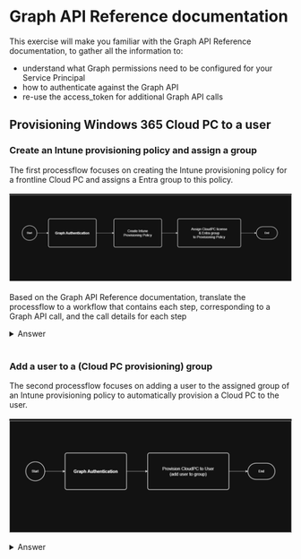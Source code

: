 # Graph API Reference documentation #

This exercise will make you familiar with the Graph API Reference documentation, to gather all the information to:
- understand what Graph permissions need to be configured for your Service Principal
- how to authenticate against the Graph API
- re-use the access_token for additional Graph API calls

## Provisioning Windows 365 Cloud PC to a user ##

### Create an Intune provisioning policy and assign a group ###
The first processflow focuses on creating the Intune provisioning policy for a frontline Cloud PC and assigns a Entra group to this policy.<br>  
![01_PF_W365_AssignCloudPC_to_User.png](01_PF_W365_AssignCloudPC_to_User.png)<br>  
Based on the Graph API Reference documentation, translate the processflow to a workflow that contains each step, corresponding to a Graph API call, and the call details for each step<br>  

<details>
    <summary>
        Answer
    </summary>
    The workflow for the Graph API call will consist of the following steps:
    <ul>
    <li><a href='https://learn.microsoft.com/en-us/graph/auth-v2-user?view=graph-rest-1.0&tabs=http#step-2-request-an-access-token' target='_blank'>Graph Authentication:</a></li>
    <p>Note: Keep in mind that this is a special Graph API call to authenticate and retrieve a bearer token for future calls.</p>
    <b>HTTP Method:</b> POST<br>
    <b>URI:</b> https://graph.microsoft.com/v1.0/deviceManagement/virtualEndpoint/provisioningPolicies<br>
    <b>REQUEST BODY:</b><br>
    <code>{
    "grant_type": "client_credentials",
    "client_id": "{{clientId}}",
    "client_secret": "{{clientSecret}}",
    "scope": "https://graph.microsoft.com/.default"
}</code><br>
    <b>REQUEST HEADER:</b><br>
    <code>{
    "Content-Type": "application/x-www-form-urlencoded"
}</code>
    <li><a href='https://learn.microsoft.com/en-us/graph/api/virtualendpoint-post-provisioningpolicies?view=graph-rest-1.0&tabs=http' target='_blank'>Create Intune Provisioning Policy:</a></li>
    <b>HTTP Method:</b> POST<br>
    <b>URI:</b> https://graph.microsoft.com/v1.0/deviceManagement/virtualEndpoint/provisioningPolicies<br>
    <b>REQUEST BODY:</b><br>
    <code>{
    "@odata.type": "#microsoft.graph.cloudPcProvisioningPolicy",
    "description": "Windows 365 CloudPC Frontline Provisioning Policy",
    "displayName": "CPC-W365-Frontline-Provisioning-01",
    "domainJoinConfigurations": [
        {
            "domainJoinType": "azureADJoin",
            "regionName": "automatic",
            "onPremisesConnectionId": null,
            "regionGroup": "europeUnion"
        }
    ],
    "enableSingleSignOn": true,
    "imageDisplayName": "win11-23h2-ent-cpc-m365",
    "imageId": "{{cpc-gallery-image-id}}",
    "imageType": "gallery",
    "cloudPcNamingTemplate": "CPC-%USERNAME:5%-%RAND:5%",
    "windowsSetting": {
        "locale": "en-US"
    },
    "microsoftManagedDesktop": {
        "managedType": "notManaged",
        "profile": ""
    },
    "provisioningType": "shared"
}</code><br>
    <b>REQUEST HEADER:</b><br>
    <code>{
    "Authorization": "Bearer {{graphBearerToken}}",
    "Content-Type": "application/json"
}</code>
    <li><a href='https://learn.microsoft.com/en-us/graph/api/cloudpcprovisioningpolicy-assign?view=graph-rest-1.0&tabs=http' target='_blank'>Assign a group to the Provisioning Policy:</a></li>
    <b>HTTP Method:</b> POST<br>
    <b>URI:</b> https://graph.microsoft.com/v1.0/deviceManagement/virtualEndpoint/provisioningPolicies/{{cpc-provisioning-policy-id}}/assign<br>
    <b>REQUEST BODY:</b><br>
    <code>{
  "assignments": [
    {
      "target": {
        "@odata.type": "microsoft.graph.cloudPcManagementGroupAssignmentTarget",
        "groupId": "{{cpc-group-id}}",
        "servicePlanId": "{{cpc-frontline-serviceplan-id}}"
      }
    }
  ]
}</code><br>
    <b>REQUEST HEADER:</b><br>
    <code>{
    "Authorization": "Bearer {{graphBearerToken}}",
    "Content-Type": "application/json"
}</code>
    <li><a href='https://learn.microsoft.com/en-us/graph/api/group-get?view=graph-rest-1.0&tabs=http' target='_blank'>Get Group ID from Entra:</a></li>
    <b>HTTP Method:</b> GET<br>
    <b>URI:</b> https://graph.microsoft.com/v1.0/groups?$filter=startswith(displayName, 'grp-sec-W365Users-01')&$top=1&$select=id, displayName,description<br>
    <b>REQUEST BODY:</b><code>no request body</code><br>
    <b>REQUEST HEADER:</b><br>
    <code>{
    "Authorization": "Bearer {{graphBearerToken}}",
    "Content-Type": "application/json"
}</code>
    <li><a href='https://learn.microsoft.com/en-us/graph/api/cloudpcgalleryimage-get?view=graph-rest-1.0&tabs=http' target='_blank'>Get Gallery Image ID:</a></li>
    <b>HTTP Method:</b> GET<br>
    <b>URI:</b> https://graph.microsoft.com/v1.0/deviceManagement/virtualEndpoint/galleryImages?$filter=startswith(skuName, 'win11-23h2-ent-cpc-m365')&$select=id, publisherName,offerName,skuName,displayName,sizeInGB,status<br>
    <b>REQUEST BODY:</b><code>no request body</code><br>
    <b>REQUEST HEADER:</b><br>
    <code>{
    "Authorization": "Bearer {{graphBearerToken}}",
    "Content-Type": "application/json"
}</code>
    <li><a href='https://learn.microsoft.com/en-us/graph/api/cloudpcgalleryimage-get?view=graph-rest-1.0&tabs=http' target='_blank'>Get Group ID from Entra:</a></li>
    <b>HTTP Method:</b> GET<br>
    <b>URI:</b> https://graph.microsoft.com/v1.0/deviceManagement/virtualEndpoint/galleryImages?$filter=startswith(skuName, 'win11-23h2-ent-cpc-m365')&$select=id, publisherName,offerName,skuName,displayName,sizeInGB,status<br>
    <b>REQUEST BODY:</b><code>no request body</code><br>
    <b>REQUEST HEADER:</b><br>
    <code>{
    "Authorization": "Bearer {{graphBearerToken}}",
    "Content-Type": "application/json"
}</code>
    </ul>
</details><br>  
  
### Add a user to a (Cloud PC provisioning) group ###
The second processflow focuses on adding a user to the assigned group of an Intune provisioning policy to automatically provision a Cloud PC to the user.<br>  
![02_PF_W365_AssignCloudPC_to_User.png](02_PF_W365_AssignCloudPC_to_User.png)<br>  
<details>
    <summary>
        Answer
    </summary>
    The workflow for the Graph API call will consist of the following steps:
    <ul>
    <li><a href='https://learn.microsoft.com/en-us/graph/auth-v2-user?view=graph-rest-1.0&tabs=http#step-2-request-an-access-token' target='_blank'>Graph Authentication:</a></li>
    <p>Note: Keep in mind that this is a special Graph API call to authenticate and retrieve a bearer token for future calls.</p>
    <b>HTTP Method:</b> POST<br>
    <b>URI:</b> https://graph.microsoft.com/v1.0/deviceManagement/virtualEndpoint/provisioningPolicies<br>
    <b>REQUEST BODY:</b><br>
    <code>{
    "grant_type": "client_credentials",
    "client_id": "{{clientId}}",
    "client_secret": "{{clientSecret}}",
    "scope": "https://graph.microsoft.com/.default"
}</code><br>
    <b>REQUEST HEADER:</b><br>
    <code>{
    "Content-Type": "application/x-www-form-urlencoded"
}</code>
    <li><a href='https://learn.microsoft.com/en-us/graph/api/group-post-members?view=graph-rest-1.0&tabs=http' target='_blank'>Add a user to an Entra group:</a></li>
    <b>HTTP Method:</b> POST<br>
    <b>URI:</b> https://graph.microsoft.com/v1.0/groups/{{cpc-group-id}}/members/$ref<br>
    <b>REQUEST BODY:</b><br>
    <code>{
  "@odata.id": "https://graph.microsoft.com/v1.0/directoryObjects/{{cpc-user-id}}"
}</code><br>
    <b>REQUEST HEADER:</b><br>
    <code>{
    "Authorization": "Bearer {{graphBearerToken}}",
    "Content-Type": "application/json"
}</code>
    <li><a href='https://learn.microsoft.com/en-us/graph/api/group-get?view=graph-rest-1.0&tabs=http' target='_blank'>Get Group ID from Entra:</a></li>
    <b>HTTP Method:</b> GET<br>
    <b>URI:</b> https://graph.microsoft.com/v1.0/groups?$filter=startswith(displayName, 'grp-sec-W365Users-01')&$top=1&$select=id, displayName,description<br>
    <b>REQUEST BODY:</b><code>no request body</code><br>
    <b>REQUEST HEADER:</b><br>
    <code>{
    "Authorization": "Bearer {{graphBearerToken}}",
    "Content-Type": "application/json"
}</code>
    <li><a href='https://learn.microsoft.com/en-us/graph/api/user-get?view=graph-rest-1.0&tabs=http' target='_blank'>Get User ID from Entra:</a></li>
    <b>HTTP Method:</b> GET<br>
    <b>URI:</b> https://graph.microsoft.com/v1.0/users/test01@cognitionitdev.onmicrosoft.com<br>
    <b>REQUEST BODY:</b><code>no request body</code><br>
    <b>REQUEST HEADER:</b><br>
    <code>{
    "Authorization": "Bearer {{graphBearerToken}}",
    "Content-Type": "application/json"
}</code>
    </ul>
</details><br>  
